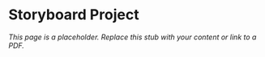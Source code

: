 #    Storyboard Project

_This page is a placeholder. Replace this stub with your content or link to a PDF._
